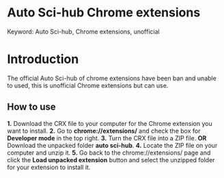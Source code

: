 # Auto Sci-hub Chrome extensions

Keyword: Auto Sci-hub, Chrome extensions, unofficial

# Introduction

The official Auto Sci-hub of chrome extensions have been ban and unable to used, this is unofficial Chrome extensions but can use.

## How to use
**1.** Download the CRX file to your computer for the Chrome extension you want to install.
**2.** Go to  **chrome://extensions/**  and check the box for  **Developer mode**  in the top right.
**3.** Turn the CRX file into a ZIP file.
**OR** Download the unpacked folder **auto sci-hub**.
**4.** Locate the ZIP file on your computer and unzip it.
**5.** Go back to the chrome://extensions/ page and click the  **Load unpacked extension**  button and select the unzipped folder for your extension to install it.
